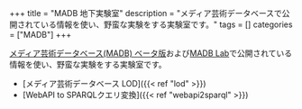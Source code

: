 +++
title = "MADB 地下実験室"
description = "メディア芸術データベースで公開されている情報を使い、野蛮な実験をする実験室です。"
tags = []
categories = ["MADB"]
+++

[メディア芸術データベース(MADB) ベータ版](https://mediaarts-db.bunka.go.jp/)および[MADB Lab](https://mediag.bunka.go.jp/madb_lab/)で公開されている情報を使い、野蛮な実験をする実験室です。

- [メディア芸術データベース LOD]({{< ref "lod" >}})
- [WebAPI to SPARQLクエリ変換]({{< ref "webapi2sparql" >}})